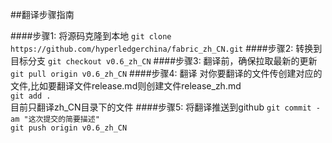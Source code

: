 ##翻译步骤指南

####步骤1: 将源码克隆到本地
`git clone https://github.com/hyperledgerchina/fabric_zh_CN.git`
####步骤2: 转换到目标分支
`git checkout v0.6_zh_CN`
####步骤3: 翻译前，确保拉取最新的更新
`git pull origin v0.6_zh_CN`
####步骤4: 翻译
对你要翻译的文件传创建对应的文件,比如要翻译文件release.md则创建文件release_zh.md  
`git add .`  
目前只翻译zh_CN目录下的文件
####步骤5: 将翻译推送到github
`git commit -am "这次提交的简要描述"`  
`git push origin v0.6_zh_CN`
